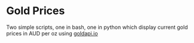 # Gold Prices
Two simple scripts, one in bash, one in python which display current gold prices in AUD per oz using [goldapi.io](https://www.goldapi.io/)